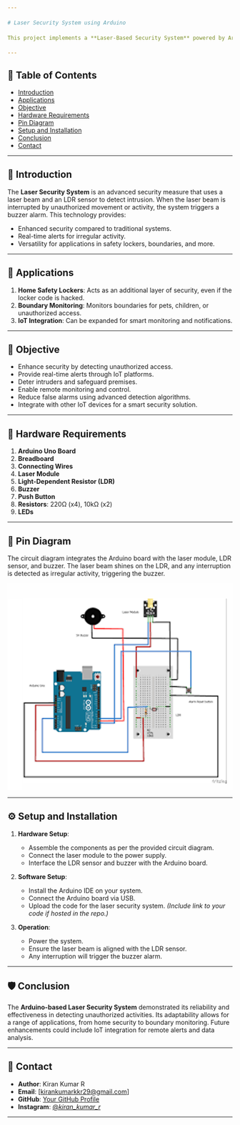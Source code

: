 ```yaml
---

# Laser Security System using Arduino

This project implements a **Laser-Based Security System** powered by Arduino, designed to enhance security and detect unauthorized access through the use of laser light and a light-dependent sensor (LDR). The system triggers an alarm via a buzzer whenever irregular activity is detected, making it an efficient and reliable security measure.

---
```


## 📝 **Table of Contents**
- [Introduction](#introduction)
- [Applications](#applications)
- [Objective](#objective)
- [Hardware Requirements](#hardware-requirements)
- [Pin Diagram](#pin-diagram)
- [Setup and Installation](#setup-and-installation)
- [Conclusion](#conclusion)
- [Contact](#contact)

---

## 📖 **Introduction**

The **Laser Security System** is an advanced security measure that uses a laser beam and an LDR sensor to detect intrusion. When the laser beam is interrupted by unauthorized movement or activity, the system triggers a buzzer alarm. This technology provides:
- Enhanced security compared to traditional systems.
- Real-time alerts for irregular activity.
- Versatility for applications in safety lockers, boundaries, and more.

---

## 🔑 **Applications**

1. **Home Safety Lockers**: Acts as an additional layer of security, even if the locker code is hacked.
2. **Boundary Monitoring**: Monitors boundaries for pets, children, or unauthorized access.
3. **IoT Integration**: Can be expanded for smart monitoring and notifications.

---

## 🎯 **Objective**

- Enhance security by detecting unauthorized access.
- Provide real-time alerts through IoT platforms.
- Deter intruders and safeguard premises.
- Enable remote monitoring and control.
- Reduce false alarms using advanced detection algorithms.
- Integrate with other IoT devices for a smart security solution.

---

## 🔧 **Hardware Requirements**

1. **Arduino Uno Board**
2. **Breadboard**
3. **Connecting Wires**
4. **Laser Module**
5. **Light-Dependent Resistor (LDR)**
6. **Buzzer**
7. **Push Button**
8. **Resistors**: 220Ω (x4), 10kΩ (x2)
9. **LEDs**

---

## 📐 **Pin Diagram**

The circuit diagram integrates the Arduino board with the laser module, LDR sensor, and buzzer. The laser beam shines on the LDR, and any interruption is detected as irregular activity, triggering the buzzer.

![Image alt](https://github.com/kirankumarkkr/Laser-security-system/blob/7468b54f56f77ccc4510ba6698c8f6533b629803/Diagram.png)

---

## ⚙️ **Setup and Installation**

1. **Hardware Setup**:
   - Assemble the components as per the provided circuit diagram.
   - Connect the laser module to the power supply.
   - Interface the LDR sensor and buzzer with the Arduino board.

2. **Software Setup**:
   - Install the Arduino IDE on your system.
   - Connect the Arduino board via USB.
   - Upload the code for the laser security system. *(Include link to your code if hosted in the repo.)*

3. **Operation**:
   - Power the system.
   - Ensure the laser beam is aligned with the LDR sensor.
   - Any interruption will trigger the buzzer alarm.

---

## 🛡️ **Conclusion**

The **Arduino-based Laser Security System** demonstrated its reliability and effectiveness in detecting unauthorized activities. Its adaptability allows for a range of applications, from home security to boundary monitoring. Future enhancements could include IoT integration for remote alerts and data analysis.

---

## 📧 **Contact**

- **Author**: Kiran Kumar R  
- **Email**: [kirankumarkkr29@gmail.com]  
- **GitHub**: [Your GitHub Profile](https://github.com/your-profile)  
- **Instagram**: [@_kiran_kumar_r_](https://www.instagram.com/_kiran_kumar_r_/)

---
